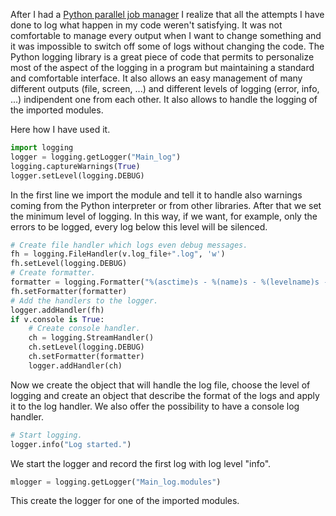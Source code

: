 <!-- 
.. link: 
.. description: 
.. tags: code, Python
.. date: 2011-11-17
.. title: Python logging
.. slug: python-logging
-->

After I had a <a href="http://brunettoziosi.blogspot.it/2011/11/python-parallel-job-manager.html" target="_blank" title="Python parallel job manager">Python parallel job&nbsp;manager</a> I realize that all the attempts I have done to log what happen in my code weren't satisfying. It was not comfortable to manage every output when I want to change something and it was impossible to switch off some of logs without changing the code. The Python logging library is a great piece of code that permits to personalize most of the aspect of the logging in a program but maintaining a standard and comfortable interface. It also allows an easy management of many different outputs (file, screen, ...) and different levels of logging (error, info, ...) indipendent one from each other. It also allows to handle the logging of the imported modules.    
<!-- TEASER_END -->    
Here how I have used it.    
````python    
import logging
logger = logging.getLogger("Main_log")
logging.captureWarnings(True)
logger.setLevel(logging.DEBUG)
````
    
In the first line we import the module and tell it to handle also warnings coming from the Python interpreter or from other libraries. After that we set the minimum level of logging. In this way, if we want, for example, only the errors to be logged, every log below this level will be silenced.    
````python    
# Create file handler which logs even debug messages.
fh = logging.FileHandler(v.log_file+".log", 'w')
fh.setLevel(logging.DEBUG)
# Create formatter.
formatter = logging.Formatter("%(asctime)s - %(name)s - %(levelname)s - %(message)s")
fh.setFormatter(formatter)
# Add the handlers to the logger.
logger.addHandler(fh)
if v.console is True:
	# Create console handler.
	ch = logging.StreamHandler()
	ch.setLevel(logging.DEBUG)
	ch.setFormatter(formatter)
	logger.addHandler(ch)
````
    
Now we create the object that will handle the log file, choose the level of logging and create an object that describe the format of the logs and apply it to the log handler. We also offer the possibility to have a console log handler.    
````python    
# Start logging.
logger.info("Log started.")
````
    
We start the logger and record the first log with log level "info".    
````python
mlogger = logging.getLogger("Main_log.modules")
````
    
This create the logger for one of the imported modules.    
